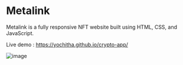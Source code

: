 # Metalink
Metalink is a fully responsive NFT website built using HTML, CSS, and JavaScript.

Live demo : https://yochitha.github.io/crypto-app/

![image](https://github.com/yochitha/crypto-app/assets/17880820/68a73182-8d61-4689-ad18-6d9318a26826)
